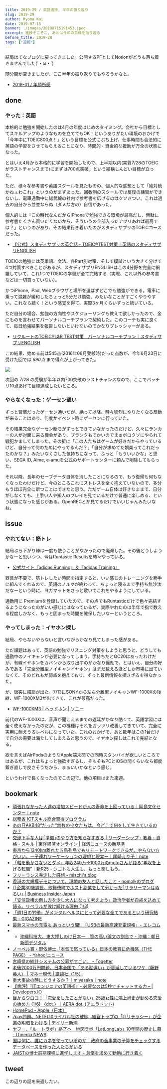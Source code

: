 ```yaml
---
title: 2019-29 / 英語進捗, 半年の振り返り
slug: 2019-29
author: Ryoma Kai
date: 2019-07-15
banner: ./images/20190715191453.jpeg
excerpt: 進捗そこそこ, あとは今年の目標を振り返る
before_title: 2019-28
tags: ["週報"]
---
```


結局はてなブログに戻ってきました。公開するPFとしてNotionがどうも落ち着きませんでした(´・ω・`)

随分間が空きましたが、ここ半年の振り返りでもやろうかなと。

- [2019-01 / 年頭所感](./2019-01)

done
----

###  やった：英語

本格的に勉強を開始したのは4月の年度はじめのタイミング。会社から目標としてスキルアップのようなものを立ててもOK！というありがたい環境のおかげで「今年中にTOEIC800点！」という目標を公式にぶち上げ、仕事時間も合法的に英語の学習をさせてもらえることになり、時間的・資金的な援助が万全の状態になった。

とはいえ4月から本格的に学習を開始したので、上半期以内(実質7/28のTOEICがラストチャンスまで)にまずは700点突破」という結構しんどい目標が立った。

ただ、様々な参考書や英語スクールを見たものの、個人的な感想として「絶対続かねぇわこれ」というのがまずあった。回数制のスクールでは反復の練習ができないし、電車通勤中に総武線の社内で参考書を広げるのはクソきつい。これは過去の自分から並並ならぬ（ダメな方の）自信があった。

個人的には「この時代なんだからiPhoneで勉強できる環境が最高だし、無駄に参考書たくさん買いたくないから、そういうの全部入ったアプリあれば最高では？」というのがあり、その結果行き着いたのがスタディサプリのTOEICコースだった。

- [【公式】スタディサプリの英会話・TOEIC®TEST対策｜英語のスタディサプリENGLISH](https://eigosapuri.jp/)

TOEICの勉強には英単語、文法、各Part別対策、そして模試という大きく分けて4つ対策すべきことがあるが、スタディサプリENGLISHはこの4分野を完全に網羅していて、これ1つでTOEICの学習が全て完結する（実際、これ以外の参考書などは一切買っていない）。

かつiPhone, iPad, Webブラウザと場所を選ばずどこでも勉強ができる。電車に乗って混雑が緩和したちょっと5分だけ勉強、みたいなことがすごくやりやすい。これなら続く！という感覚を得て、実際3ヶ月くらいずっと続いている。

ただ自分の場合、勉強の方向性やスケジューリングも教えて欲しかったので、金にものを言わせてパーソナルコーチプランで契約した。このコーチも実に良くて、毎日勉強結果を報告しないといけないのでかなりプレッシャーがある。

- [リクルートのTOEIC®L&R TEST対策　パーソナルコーチプラン｜スタディサプリENGLISH](https://eigosapuri.jp/toeic/personal-coach/)

この結果、始める前は545点(2016年06月受験時)だった点数が、今年6月23日に受けた回では *690点* まで得点が上がってきた。

![](./images/20190715191453.jpeg)

次回の 7/28 の受験が半年以内700突破のラストチャンスなので、ここでバッチリ10点あげて目標達成したいところ。

###  やらなくなった：ゲーセン通い

ずっと習慣だったゲーセン通いだが、絶って以降、時々猛烈にやりたくなる反動が来ることはあり、何度かイベント時にゲーセンに行っていた。

その結果完全なゲーセン断ちがずっとできていなかったのだけど、久々にランカーの人が対面に来る機会があり、ブランクもでかいのでまぁボロクソにやられて戦犯かましてしまった。その折に「この人たちはゲームが好きだからやっているけど、自分って何のためにやってるんだ？」「自分が求めてた娯楽ってこれだったのかな？」みたいなくさした気持ちになって、ふっと「もういいかな」と思い、SEGA ID, Aime, e-amuを公式のサポートセンターに頼んで削除してもらった。

それ以降、長年のセーブデータ自体を消したことになるので、もう復帰も何もなくなったわけだけど、今のところこれにストレスを全く抱えていないので、多分もうほぼ完全に断つことはできたと思う。ただゲーム自体は好きなままで、自分がしなくても、上手い人や知人のプレイを見ているだけで普通に楽しめる、という状態になった感じがある。OpenRECとか見てるだけでいいじゃんみたいなね。

issue
----

###  やれてない：筋トレ

結局ぶら下がり棒は一度も使うことがなかったので廃棄した。その後どうしようかなーと思いつつ、今はRuntastic Resultsを時々やっている。

- [公式サイト『adidas Running』＆『adidas Training』](https://www.runtastic.com/ja/results)

器具が不要で、筋トレしたい時間を指定すると、いい感じのトレーニングを勝手に組んでくれるので、英語のノルマが終わって、ちょっと寝るまで手持ち無沙汰だなーという時に、ヨガマットをさっと敷いてこれをやるようにしている。

通勤用に Premiumを登録していたので、その点でもRuntasticだけで色々完結するようになったのがいい感じにはなっているが、実際やれたのは半年で指で数える程度しかなく、もっと固まった時間を確保したいなーというところ。

###  やってしまった：イヤホン探し

結局、やらないやらないと言いながらかなり見てしまった感がある。

ただ課題はあって、英語の勉強でリスニング対策をしようと思うと、どうしても通勤中のノイキャンが必要になってしまう。手持ちだとQC20はあったわけだが、有線イヤホンをカバンから取り出すのがかなり億劫で、とはいえ、自分の好みである「完全分離型ノイキャンイヤホン」はまだ数えるほどしか市場に出ていなくて、そのどれもが弱点を抱えており、ずっと最新情報を探さざるを得なかった。

が、唐突に結論が出た。7/13にSONYから左右分離型ノイキャンWF-1000Xの後継、WF-1000XM3が出てきて、これが最高だった。

- [WF-1000XM3 | ヘッドホン | ソニー](https://www.sony.jp/headphone/products/WF-1000XM3/)

前代のWF-1000Xは、音声が聞こえるまでの遅延がかなり酷くて、英語学習には全く使えなかったのだが、この機種はそれをガッツリ改善してきていて、完全に実用に耐えうるレベルになっていた。これのおかげで、あと数年はこの1台だけで自分の需要は満たしてしまえると思うので、イヤホン探しはこれで完結となる。

欲を言えばAirPodsのようなApple端末間での同時スタンバイが欲しいところではあるが、これはちょっと強欲すぎるし、そもそもPCとiOSの間くらいなら都度繋ぎ直しで良さそうだから、まぁいいかなという感じ。

というわけで長くなったのでこの辺で。他の項目はまた来週。

bookmark
----

- [頑張れなかった人達の増加スピードが人の寿命を上回っている｜岡島文化センター｜note](https://note.com/okaji/n/na3e7aeaefdb6)
- [総務省 ICTスキル総合習得プログラム](https://www.soumu.go.jp/ict_skill/)
- [あの日AKB48“だった”無数の少女たちは、今どこで何をして生きているのか？](https://www.buzzfeed.com/jp/harunayamazaki/idol-yamemashita)
- [交渉下手な人は｢準備｣のやり方を知らなすぎる | リーダーシップ・教養・資格・スキル | 東洋経済オンライン | 経済ニュースの新基準](https://toyokeizai.net/articles/-/280625)
- [東京から1240km離れた五島列島でもリモートワークできるが、やらない方がいい。－子連れワーケーションの理想と現実ー｜尾崎えり子｜note](https://note.com/backcasting/n/n3b9f623a247a)
- [「軸を動かさないとダメ」年収240万→1000万のmotoさんが語る“年収を上げる転職”｜新R25 - シゴトも人生も、もっと楽しもう。](https://r25.jp/article/683196947517722309)
- [フリーランス完走した感想 - mizchi's blog](https://mizchi.hatenablog.com/entry/2019/06/05/190133)
- [香港の大規模デモについて、現地の友人と話したこと - nomolkのブログ](http://nomolk.hatenablog.com/entry/2019/06/13/232324)
- [IT企業30歳課長、歌舞伎町でホスト副業をして分かった｢サラリーマンはぬるい｣ | Business Insider Japan](https://www.businessinsider.jp/post-192452)
- [「安倍政権の倒し方を少し大人になって考えよう」政治学者が自戒を込めて語る、リベラルが敗け続ける理由 (1/3)](https://blogos.com/article/384858/)
- [「週1日の労働」がメンタルヘルスにとって必要な全てであるという研究結果 - GIGAZINE](https://gigazine.net/news/20190620-working-one-day-week/)
- [最新スマホの充電も あっという間!! 「USBの最新高速充電規格」- エレコム](https://www.elecom.co.jp/pickup/contents/00018/)
- - [沖縄科技大、東大押しのけ日本一　質の高い論文の割合で - 沖縄：朝日新聞デジタル](https://www.asahi.com/articles/ASM6L64L3M6LULBJ01L.html)
- [ノーベル賞・野依博士「本気で怒っている」日本の教育に危機感（THE PAGE） - Yahoo!ニュース](https://headlines.yahoo.co.jp/hl?a=20190625-00010002-wordleaf-soci)
- [宮崎県の統計システムの公募がすごい。 - Togetter](https://togetter.com/li/1370419)
- [老後2000万円問題、日本全国で「ある勘違い」が蔓延しているワケ（藤野 英人） | マネー現代 | 講談社（1/5）](https://gendai.ismedia.jp/articles/-/65509)
- [重大事故の時にどうするか？｜miyasaka｜note](https://note.com/mmiya/n/n746eb2e36f81)
- [【書評】『ITエンジニアの英語術』- 必要なのは5秒でチャットする力 – | Developers.IO](https://dev.classmethod.jp/articles/book-report-english-for-engineer/)
- [目からウロコ！「恋愛をしたことがない」25歳女性に鴻上尚史が勧める恋愛の始め方 (1/6) 〈dot.〉｜AERA dot. (アエラドット)](https://dot.asahi.com/dot/2019070800070.html)
- [HomePod - Apple（日本）](https://www.apple.com/jp/homepod/)
- [7pay問題、NETFLIXライバル社の破綻…経営トップの「ITリテラシー」が企業の明暗をわける | デイリー新潮](https://www.dailyshincho.jp/article/2019/07060631/?all=1)
- [ヤフー、「ルートラボ」終了へ　地図ラボ「LatLongLab」10年間の歴史に幕 - ITmedia NEWS](https://www.itmedia.co.jp/news/articles/1907/03/news096.html)
- [国は何に、誰にカネを使っているのか　政府の全事業の予算をチェックするデータベースを作った人たちがいる](https://www.buzzfeed.com/jp/daisukefuruta/judgit)
- [JAISTの博士前期課程に進学します - 怠惰を求めて勤勉に行き着く](http://fushiroyama.hatenablog.com/entry/2019/07/13/125447)

tweet
----

この辺りの話を来週したい。

<Tweet tweetLink="https://twitter.com/legnoh/status/1148887769420201984" />
